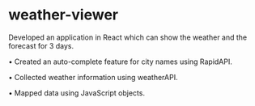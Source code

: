 # weather-viewer

Developed an application in React which can show the weather and the forecast for 3 days.

• Created an auto-complete feature for city names using RapidAPI.

• Collected weather information using weatherAPI.

• Mapped data using JavaScript objects.
